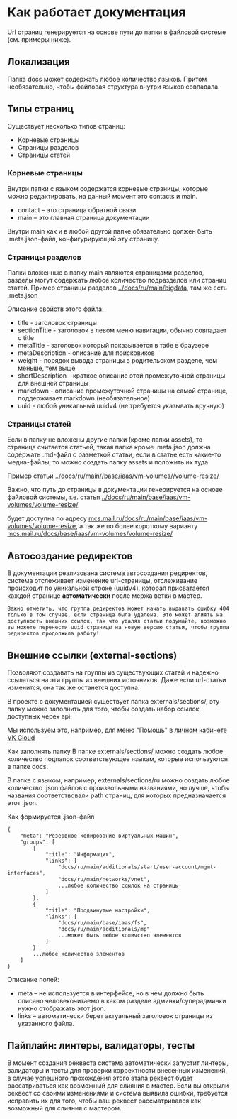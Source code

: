 # Как работает документация

Url страниц генерируется на основе пути до папки в файловой системе (см. примеры ниже).

## Локализация

Папка docs может содержать любое количество языков. Притом необязательно, чтобы файловая структура внутри языков совпадала.

## Типы страниц

Существует несколько типов страниц:

- Корневые страницы
- Страницы разделов
- Страницы статей

### Корневые страницы

Внутри папки с языком содержатся корневые страницы, которые можно редактировать, на данный момент это contacts и main.

- contact – это страница обратной связи
- main – это главная страница документации

Внутри main как и в любой другой папке обязательно должен быть .meta.json-файл, конфигурирующий эту страницу.

### Страницы разделов

Папки вложенные в папку main являются страницами разделов, разделы могут содержать любое количество подразделов или страниц статей.
Пример страницы разделов [../docs/ru/main/bigdata](../docs/ru/main/bigdata), там же есть .meta.json

Описание свойств этого файла:

- title - заголовок страницы
- sectionTitle - заголовок в левом меню навигации, обычно совпадает с title
- metaTitle - заголовок который показывается в табе в браузере
- metaDescription - описание для поисковиков
- weight - порядок вывода страницы в родительском разделе, чем меньше, тем выше
- shortDescription - краткое описание этой промежуточной страницы для внешней страницы
- markdown - описание промежуточной страницы на самой странице, поддерживает markdown (необязательное)
- uuid - любой уникальный uuidv4 (не требуется указывать вручную)

### Страницы статей

Если в папку не вложены другие папки (кроме папки assets), то страница считается статьей, такая папка кроме .meta.json должна содержать .md-файл с разметкой статьи, если в статье есть какие-то медиа-файлы, то можно создать папку assets и положить их туда.

Пример статьи [../docs/ru/main//base/iaas/vm-volumes//volume-resize/](../docs/ru/main//base/iaas/vm-volumes//volume-resize/)

Важно, что путь до страницы в документации генерируется на основе файловой системы, т.е. статья
[../docs/ru/main/base/iaas/vm-volumes/volume-resize/](../docs/ru/main/base/iaas/vm-volumes/volume-resize/)

будет доступна по адресу [mcs.mail.ru/docs/ru/main/base/iaas/vm-volumes/volume-resize](https://mcs.mail.ru/docs/ru/main/base/iaas/vm-volumes/volume-resize), а так же по более короткому варианту [mcs.mail.ru/docs/base/iaas/vm-volumes/volume-resize/](https://mcs.mail.ru/docs/ru/base/iaas/vm-volumes/volume-resize)

## Автосоздание редиректов

В документации реализована система автосоздания редиректов, система отслеживает изменение url-страницы, отслеживание происходит по уникальной строке (uuidv4), которая присватается каждой странице **автоматически** после мержа ветки в мастер.

```
Важно отметить, что группа редиректов может начать выдавать ошибку 404 только в том случае, если страница была удалена. Это может влиять на доступность внешних ссылок, так что удаляя статьи подумайте, возможно вы можете перенести uuid страницы на новую версию статьи, чтобы группа редиректов продолжила работу!
```

## Внешние ссылки (external-sections)

Позволяют создавать на группы из существующих статей и надежно ссылаться на эти группы из внешних источников. Даже если url-статьи изменится, она так же останется доступна.

В проекте с документацией существует папка externals/sections/, эту папку можно заполнить для того, чтобы создать набор ссылок, доступных черех api.

Мы используем это, например, для меню "Помощь" в [личном кабинете VK Cloud](https://mcs.mail.ru/app)

Как заполнять папку
В папке externals/sections/ можно создать любое количество подпапок соответствующее языкам, которые используются в папке docs.

В папке с языком, например, externals/sections/ru можно создать любое количество .json файлов с произвольными названиями, но лучше, чтобы названия соответствовали path страниц, для которых предназначается этот .json.

Как формируется .json-файл

```
{
    "meta": "Резервное копирование виртуальных машин",
    "groups": [
        {
            "title": "Информация",
            "links": [
                "docs/ru/main/additionals/start/user-account/mgmt-interfaces",
                "docs/ru/main/networks/vnet",
                ...любое количество ссылок на страницы
            ]
        },
        {
            "title": "Продвинутые настройки",
            "links": [
                "docs/ru/main/base/iaas/fs",
                "docs/ru/main/additionals/mp"
                ...может быть любое количство элементов
            ]
        }
        ...любое количество элементов
    ]
}
```

Описание полей:

- meta – не используется в интерфейсе, но в нем должно быть описано человекочитаемо в каком разделе админки/суперадминки нужно отображать этот json.
- links – автоматически берет актуальный заголовок страницы из указанного файла.

## Пайплайн: линтеры, валидаторы, тесты

В момент создания реквеста система автоматически запустит линтеры, валидаторы и тесты для проверки корректности внесенных изменений, в случае успешного прохождения этого этапа реквест будет рассатриваться как возможный для слияния в мастер. Если вы открыли реквест со своими изменениями и система выявила ошибки, требуется исправить их для того, чтобы ваш реквест рассматривался как возможный для слияния с мастером.
